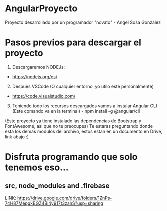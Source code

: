 # AngularProyecto
Proyecto desarrollado por un programador "novato" - Angel Sosa Gonzalez

# Pasos previos para descargar el proyecto
1. Descargaremos NODEJs:
  - https://nodejs.org/es/
2. Despues VSCode (O cualquier entorno, yo utilo este personalmente)
  - https://code.visualstudio.com/
3. Teniendo todo los recursos descargados vamos a instalar Angular CLI
  (Este comando va en la terminal) - npm install -g @angular/cli

(Este proyecto ya tiene instalado las dependencias de Bootstrap y FontAwesome, asi que no te preocupes)
Te estaras preguntando donde esta los demas modulos del archivo, estos estan en un documento en Drive, link abajo :)

# Disfruta programando que solo tenemos eso...

## src, node_modules and .firebase
LINK: https://drive.google.com/drive/folders/1ZnPs-74H87MepgkBGZ4Bi4y917t3zahS?usp=sharing
